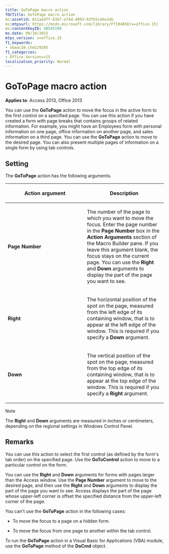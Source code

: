 ```yaml
---
title: GoToPage macro action
TOCTitle: GoToPage macro action
ms:assetid: 611aadff-83b7-e74d-4093-93fb5ce6e3ab
ms:mtpsurl: https://msdn.microsoft.com/library/Ff194858(v=office.15)
ms:contentKeyID: 48545199
ms.date: 09/18/2015
mtps_version: v=office.15
f1_keywords:
- vbaac10.chm129285
f1_categories:
- Office.Version=v15
localization_priority: Normal
---
```


# GoToPage macro action

**Applies to**: Access 2013, Office 2013

You can use the **GoToPage** action to move the focus in the active form to the first control on a specified page. You can use this action if you have created a form with page breaks that contains groups of related information. For example, you might have an Employees form with personal information on one page, office information on another page, and sales information on a third page. You can use the **GoToPage** action to move to the desired page. You can also present multiple pages of information on a single form by using tab controls.

## Setting

The **GoToPage** action has the following arguments.

<table>
<colgroup>
<col style="width: 50%" />
<col style="width: 50%" />
</colgroup>
<thead>
<tr class="header">
<th><p>Action argument</p></th>
<th><p>Description</p></th>
</tr>
</thead>
<tbody>
<tr class="odd">
<td><p><strong>Page Number</strong></p></td>
<td><p>The number of the page to which you want to move the focus. Enter the page number in the <strong>Page Number</strong> box in the <strong>Action Arguments</strong> section of the Macro Builder pane. If you leave this argument blank, the focus stays on the current page. You can use the <strong>Right</strong> and <strong>Down</strong> arguments to display the part of the page you want to see.</p></td>
</tr>
<tr class="even">
<td><p><strong>Right</strong></p></td>
<td><p>The horizontal position of the spot on the page, measured from the left edge of its containing window, that is to appear at the left edge of the window. This is required if you specify a <strong>Down</strong> argument.</p></td>
</tr>
<tr class="odd">
<td><p><strong>Down</strong></p></td>
<td><p>The vertical position of the spot on the page, measured from the top edge of its containing window, that is to appear at the top edge of the window. This is required if you specify a <strong>Right</strong> argument.</p></td>
</tr>
</tbody>
</table>

> [!NOTE]
> The **Right** and **Down** arguments are measured in inches or centimeters, depending on the regional settings in Windows Control Panel.

## Remarks

You can use this action to select the first control (as defined by the form's tab order) on the specified page. Use the **GoToControl** action to move to a particular control on the form.

You can use the **Right** and **Down** arguments for forms with pages larger than the Access window. Use the **Page Number** argument to move to the desired page, and then use the **Right** and **Down** arguments to display the part of the page you want to see. Access displays the part of the page whose upper-left corner is offset the specified distance from the upper-left corner of the page.

You can't use the **GoToPage** action in the following cases:

- To move the focus to a page on a hidden form.

- To move the focus from one page to another within the tab control.

To run the **GoToPage** action in a Visual Basic for Applications (VBA) module, use the **GoToPage** method of the **DoCmd** object.

